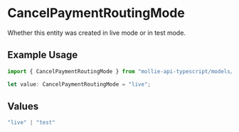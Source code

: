 # CancelPaymentRoutingMode

Whether this entity was created in live mode or in test mode.

## Example Usage

```typescript
import { CancelPaymentRoutingMode } from "mollie-api-typescript/models/operations";

let value: CancelPaymentRoutingMode = "live";
```

## Values

```typescript
"live" | "test"
```